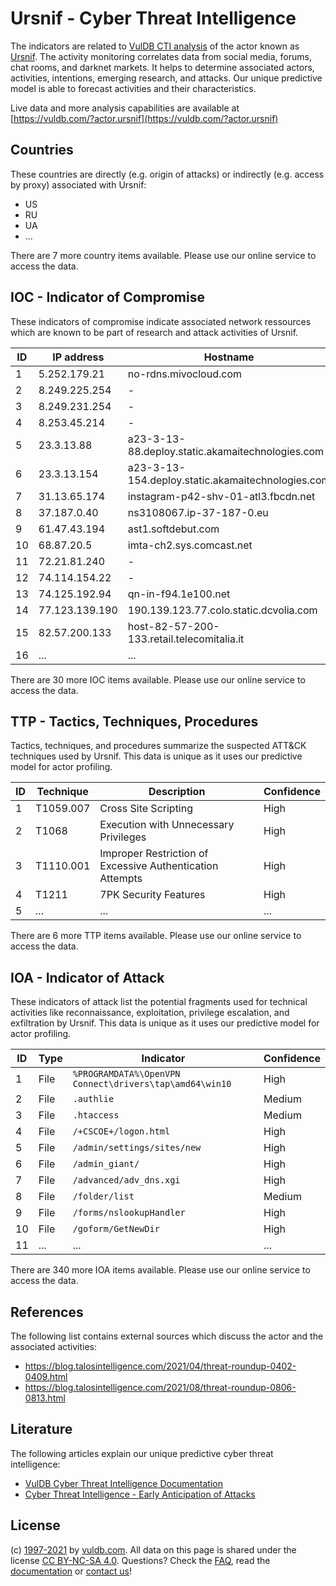 # Ursnif - Cyber Threat Intelligence

The indicators are related to [VulDB CTI analysis](https://vuldb.com/?doc.cti) of the actor known as [Ursnif](https://vuldb.com/?actor.ursnif). The activity monitoring correlates data from social media, forums, chat rooms, and darknet markets. It helps to determine associated actors, activities, intentions, emerging research, and attacks. Our unique predictive model is able to forecast activities and their characteristics.

Live data and more analysis capabilities are available at [https://vuldb.com/?actor.ursnif](https://vuldb.com/?actor.ursnif)

## Countries

These countries are directly (e.g. origin of attacks) or indirectly (e.g. access by proxy) associated with Ursnif:

* US
* RU
* UA
* ...

There are 7 more country items available. Please use our online service to access the data.

## IOC - Indicator of Compromise

These indicators of compromise indicate associated network ressources which are known to be part of research and attack activities of Ursnif.

ID | IP address | Hostname | Confidence
-- | ---------- | -------- | ----------
1 | 5.252.179.21 | no-rdns.mivocloud.com | High
2 | 8.249.225.254 | - | High
3 | 8.249.231.254 | - | High
4 | 8.253.45.214 | - | High
5 | 23.3.13.88 | a23-3-13-88.deploy.static.akamaitechnologies.com | High
6 | 23.3.13.154 | a23-3-13-154.deploy.static.akamaitechnologies.com | High
7 | 31.13.65.174 | instagram-p42-shv-01-atl3.fbcdn.net | High
8 | 37.187.0.40 | ns3108067.ip-37-187-0.eu | High
9 | 61.47.43.194 | ast1.softdebut.com | High
10 | 68.87.20.5 | imta-ch2.sys.comcast.net | High
11 | 72.21.81.240 | - | High
12 | 74.114.154.22 | - | High
13 | 74.125.192.94 | qn-in-f94.1e100.net | High
14 | 77.123.139.190 | 190.139.123.77.colo.static.dcvolia.com | High
15 | 82.57.200.133 | host-82-57-200-133.retail.telecomitalia.it | High
16 | ... | ... | ...

There are 30 more IOC items available. Please use our online service to access the data.

## TTP - Tactics, Techniques, Procedures

Tactics, techniques, and procedures summarize the suspected ATT&CK techniques used by Ursnif. This data is unique as it uses our predictive model for actor profiling.

ID | Technique | Description | Confidence
-- | --------- | ----------- | ----------
1 | T1059.007 | Cross Site Scripting | High
2 | T1068 | Execution with Unnecessary Privileges | High
3 | T1110.001 | Improper Restriction of Excessive Authentication Attempts | High
4 | T1211 | 7PK Security Features | High
5 | ... | ... | ...

There are 6 more TTP items available. Please use our online service to access the data.

## IOA - Indicator of Attack

These indicators of attack list the potential fragments used for technical activities like reconnaissance, exploitation, privilege escalation, and exfiltration by Ursnif. This data is unique as it uses our predictive model for actor profiling.

ID | Type | Indicator | Confidence
-- | ---- | --------- | ----------
1 | File | `%PROGRAMDATA%\OpenVPN Connect\drivers\tap\amd64\win10` | High
2 | File | `.authlie` | Medium
3 | File | `.htaccess` | Medium
4 | File | `/+CSCOE+/logon.html` | High
5 | File | `/admin/settings/sites/new` | High
6 | File | `/admin_giant/` | High
7 | File | `/advanced/adv_dns.xgi` | High
8 | File | `/folder/list` | Medium
9 | File | `/forms/nslookupHandler` | High
10 | File | `/goform/GetNewDir` | High
11 | ... | ... | ...

There are 340 more IOA items available. Please use our online service to access the data.

## References

The following list contains external sources which discuss the actor and the associated activities:

* https://blog.talosintelligence.com/2021/04/threat-roundup-0402-0409.html
* https://blog.talosintelligence.com/2021/08/threat-roundup-0806-0813.html

## Literature

The following articles explain our unique predictive cyber threat intelligence:

* [VulDB Cyber Threat Intelligence Documentation](https://vuldb.com/?doc.cti)
* [Cyber Threat Intelligence - Early Anticipation of Attacks](https://www.scip.ch/en/?labs.20201022)

## License

(c) [1997-2021](https://vuldb.com/?doc.changelog) by [vuldb.com](https://vuldb.com/?doc.about). All data on this page is shared under the license [CC BY-NC-SA 4.0](https://creativecommons.org/licenses/by-nc-sa/4.0/). Questions? Check the [FAQ](https://vuldb.com/?doc.faq), read the [documentation](https://vuldb.com/?doc) or [contact us](https://vuldb.com/?contact)!
